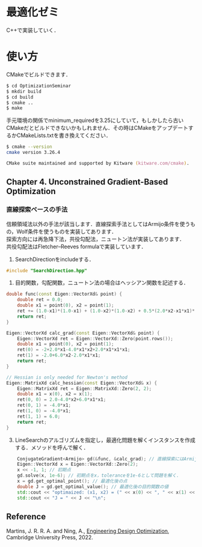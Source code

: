 # 最適化ゼミ

C++で実装していく．

# 使い方
CMakeでビルドできます．
```zsh
$ cd OptimizationSeminar
$ mkdir build
$ cd build
$ cmake ..
$ make
```
手元環境の関係でminimum_requiredを3.25にしていて，もしかしたら古いCMakeだとビルドできないかもしれません．その時はCMakeをアップデートするかCMakeLists.txtを書き換えてください．
```zsh
$ cmake --version
cmake version 3.26.4

CMake suite maintained and supported by Kitware (kitware.com/cmake).
```

## Chapter 4. Unconstrained Gradient-Based Optimization

### 直線探索ベースの手法
信頼領域法以外の手法が該当します．直線探索手法としてはArmijo条件を使うもの，Wolf条件を使うものを実装してあります．  
探索方向には再急降下法，共役勾配法，ニュートン法が実装してあります．  
共役勾配法はFletcher–Reeves formulaで実装しています．  


1. SearchDirectionをincludeする．
```cpp
#include "SearchDirection.hpp"
```

1. 目的関数，勾配関数，ニュートン法の場合はヘッシアン関数を記述する．
```cpp
double func(const Eigen::VectorXd& point) {
    double ret = 0.0;
    double x1 = point(0), x2 = point(1);
    ret += (1.0-x1)*(1.0-x1) + (1.0-x2)*(1.0-x2) + 0.5*(2.0*x2-x1*x1)*(2.0*x2-x1*x1);
    return ret;
}

Eigen::VectorXd calc_grad(const Eigen::VectorXd& point) {
    Eigen::VectorXd ret = Eigen::VectorXd::Zero(point.rows());
    double x1 = point(0), x2 = point(1);
    ret(0) = -2+2.0*x1-4.0*x1*x2+2.0*x1*x1*x1;
    ret(1) = -2.0+6.0*x2-2.0*x1*x1;
    return ret;
}

// Hessian is only needed for Newton's method
Eigen::MatrixXd calc_hessian(const Eigen::VectorXd& x) {
    Eigen::MatrixXd ret = Eigen::MatrixXd::Zero(2, 2);
    double x1 = x(0), x2 = x(1);
    ret(0, 0) = 2.0-4.0*x2+6.0*x1*x1;
    ret(0, 1) = -4.0*x1;
    ret(1, 0) = -4.0*x1;
    ret(1, 1) = 6.0;
    return ret;
}
```

3. LineSearchのアルゴリズムを指定し，最適化問題を解くインスタンスを作成する．メソッドを呼んで解く．
```cpp
    ConjugateGradient<Armijo> gd(&func, &calc_grad); // 直線探索にはArmijo条件を使用する．
    Eigen::VectorXd x = Eigen::VectorXd::Zero(2);
    x << -1, 1; // 初期点
    gd.solve(x, 1e-6); // 初期点をx，toleranceを1e-6として問題を解く．
    x = gd.get_optimal_point(); // 最適化後の点
    double J = gd.get_optimal_value(); // 最適化後の目的関数の値
    std::cout << "optimaized: (x1, x2) = (" << x(0) << ", " << x(1) << ")\n";
    std::cout << "J = " << J << "\n";
```



## Reference 
Martins, J. R. R. A. and Ning, A., [Engineering Design Optimization](https://mdobook.github.io/), Cambridge University Press, 2022.